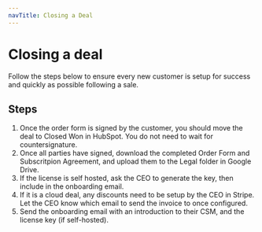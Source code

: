 ```yaml
---
navTitle: Closing a Deal
---
```


# Closing a deal

Follow the steps below to ensure every new customer is setup for success and quickly as possible following a sale.

## Steps

1. Once the order form is signed by the customer, you should move the deal to Closed Won in HubSpot. You do not need to wait for countersignature.
1. Once all parties have signed, download the completed Order Form and Subscritpion Agreement, and upload them to the Legal folder in Google Drive.
1. If the license is self hosted, ask the CEO to generate the key, then include in the onboarding email.
1. If it is a cloud deal, any discounts need to be setup by the CEO in Stripe. Let the CEO know which email to send the invoice to once configured.
1. Send the onboarding email with an introduction to their CSM, and the license key (if self-hosted).
